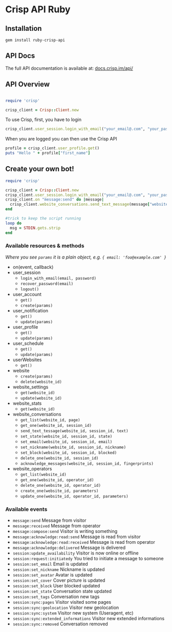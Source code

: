 # Crisp API Ruby

## Installation

`gem install ruby-crisp-api`


## API Docs

The full API documentation is available at: [docs.crisp.im/api/](https://docs.crisp.im/api/)


## API Overview

```ruby

require 'crisp'

crisp_client = Crisp::Client.new
```

To use Crisp, first, you have to login

```ruby
crisp_client.user_session.login_with_email("your_email@.com", "your_password")
```

When you are logged you can then use the Crisp API

```ruby
profile = crisp_client.user_profile.get()
puts "Hello " + profile["first_name"]
```

## Create your own bot!


```ruby
require 'crisp'

crisp_client = Crisp::Client.new
crisp_client.user_session.login_with_email("your_email@.com", "your_password")
crisp_client.on "message:send" do |message|
  crisp_client.website_conversations.send_text_message(message["website_id"], message["session_id"], "I'm a bot")
end

#trick to keep the script running
loop do
  msg = STDIN.gets.strip
end
```

### Available resources & methods

*Where you see `params` it is a plain object, e.g. `{ email: 'foo@example.com' }`*

  * on(event, callback)
  * user_session
    * `login_with_email(email, password)`
    * `recover_password(email)`
    * `logout()`
  * user_account
    * `get()`
    * `create(params)`
  * user_notification
    * `get()`
    * `update(params)`
  * user_profile
    * `get()`
    * `update(params)`
  * user_schedule
    * `get()`
    * `update(params)`
  * userWebsites
    * `get()`
  * website
    * `create(params)`
    * `delete(website_id)`
  * website_settings
    * `get(website_id)`
    * `update(website_id)`
  * website_stats
    * `get(website_id)`
  * website_conversations
    * `get_list(website_id, page)`
    * `get_one(website_id, session_id)`
    * `send_text_tessage(website_id, session_id, text)`
    * `set_state(website_id, session_id, state)`
    * `set_email(website_id, session_id, email)`
    * `set_nickname(website_id, session_id, nickname)`
    * `set_block(website_id, session_id, blocked)`
    * `delete_one(website_id, session_id)`
    * `acknowledge_messages(website_id, session_id, fingerprints)`
  * website_operators
    * `get_list(website_id)`
    * `get_one(website_id, operator_id)`
    * `delete_one(website_id, operator_id)`
    * `create_one(website_id, parameters)`
    * `update_one(website_id, operator_id, parameters)`

### Available events

  * `message:send` Message from visitor
  * `message:received` Message from operator
  * `message:compose:send` Visitor is writing something
  * `message:acknowledge:read:send` Message is read from visitor
  * `message:acknowledge:read:received` Message is read from operator
  * `message:acknowledge:delivered` Message is delivered
  * `session:update_availability` Visitor is now online or offline
  * `session:request:initiatedy` You tried to initiate a message to someone
  * `session:set_email` Email is updated
  * `session:set_nickname` Nickname is updated
  * `session:set_avatar` Avatar is updated
  * `session:set_cover` Cover picture is updated
  * `session:set_block` User blocked updated
  * `session:set_state` Conversation state updated
  * `session:set_tags` Conversation new tags
  * `session:sync:pages` Visitor visited some pages
  * `session:sync:geolocation` Visitor new geolocation
  * `session:sync:system` Visitor new system (Useragent, etc)
  * `session:sync:extended_informations` Visitor new extended informations
  * `session:sync:removed` Conversation removed
